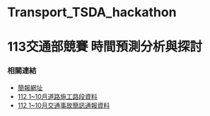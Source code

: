 # Transport_TSDA_hackathon
# 113交通部競賽 時間預測分析與探討
### 相關連結
* [簡報網址](https://docs.google.com/presentation/d/1s0Dr2VjsDglV_ocy8DKJjR7GIH3TDnd2cmrbzLxIJI8/edit?usp=sharing)
* [112 1~10月道路施工路段資料](https://view.officeapps.live.com/op/view.aspx?src=https%3A%2F%2Ffreeway2024.tw%2F112%25E5%25B9%25B41-10%25E6%259C%2588%25E9%2581%2593%25E8%25B7%25AF%25E6%2596%25BD%25E5%25B7%25A5%25E8%25B7%25AF%25E6%25AE%25B5%25E8%25B3%2587%25E6%2596%2599.xlsx&wdOrigin=BROWSELINK)
* [112 1~10月交通事故簡訊通報資料](https://view.officeapps.live.com/op/view.aspx?src=https%3A%2F%2Ffreeway2024.tw%2F112%25E5%25B9%25B41-10%25E6%259C%2588%25E4%25BA%25A4%25E9%2580%259A%25E4%25BA%258B%25E6%2595%2585%25E7%25B0%25A1%25E8%25A8%258A%25E9%2580%259A%25E5%25A0%25B1%25E8%25B3%2587%25E6%2596%2599.xlsx&wdOrigin=BROWSELINK)